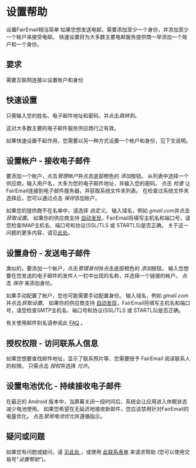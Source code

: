# 设置帮助

设置FairEmail相当简单 如果您想发送电邮，需要添加至少一个身份，并添加至少一个账户来接受电邮。 快速设置将为大多数主要电邮服务提供商一举添加一个账户和一个身份。

## 要求

需要互联网连接以设置账户和身份

## 快速设置

只需输入您的姓名、电子邮件地址和密码，并点击*跳转到*。

这对大多数主要的电子邮件服务供应商行之有效。

如果快速设置不起作用，您需要以另一种方式设置一个帐户和身份，见下文说明。

## 设置帐户 - 接收电子邮件

要添加一个帐户，点击*管理帐户*并点击底部橙色的 *添加*按钮。 从列表中选择一个供应商，输入用户名，大多为您的电子邮件地址，并输入您的密码。 点击 *检查* 让FairEmail连接到电子邮件服务器，并获取系统文件夹列表。 在检查过系统文件夹选择后，您可以通过点击 *保存*添加账户。

如果您的提供商不在名单中，请选择 *自定义*。 输入域名，例如 *gmail.com*并点击*获取设置*。 如果你的供应商支持 [自动发现](https://tools.ietf.org/html/rfc6186)，FairEmail将填写主机名和端口号，请您检查IMAP主机名、端口号和协议(SSL/TLS 或 STARTLS)是否正确。 关于这一问题的更多内容，请见[此处](https://github.com/M66B/FairEmail/blob/master/FAQ.md#authorizing-accounts)。

## 设置身份 - 发送电子邮件

类似的，要添加一个帐户，点击*管理身份*并点击底部橙色的 *添加*按钮。 输入您想要在您发送的电子邮件的发件人一栏中出现的名称，并选择一个链接的帐户。 点击 *保存* 来添加身份。

如果手动配置了帐户，您也可能需要手动配置身份。 输入域名，例如 *gmail.com*并点击*获取设置*。 如果你的供应商支持 [自动发现](https://tools.ietf.org/html/rfc6186)，FairEmail将填写主机名和端口号，请您检查SMTP主机名、端口号和协议(SSL/TLS 或 STARTLS)是否正确。

有关使用邮件别名请参阅此 [FAQ](https://github.com/M66B/FairEmail/blob/master/FAQ.md#FAQ9) 。

## 授权权限 - 访问联系人信息

如果您想要查找邮件地址，显示了联系照片等，您需要授予 FairEmail 阅读联系人的权限。 只需点击 *授权*并选择 *允许*。

## 设置电池优化 - 持续接收电子邮件

在最近的 Android 版本中，当屏幕关闭一段时间后，系统会让应用进入休眠状态减少电池使用。 如果您希望在无延迟地接收新邮件，您应该禁用针对FairEmail的电量优化。 点击*禁用电池优化*并遵循指示。

## 疑问或问题

如果您有问题或疑问，请 [见此处 ](https://github.com/M66B/FairEmail/blob/master/FAQ.md)，或使用 [此联系表单](https://contact.faircode.eu/?product=fairemailsupport) 来请求帮助 (您可以使用交易号“*设置帮助*")。